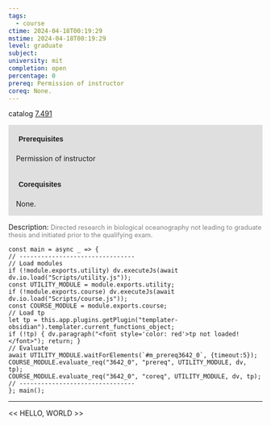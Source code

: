 ```yaml
---
tags:
  - course
ctime: 2024-04-18T00:19:29
mstime: 2024-04-18T00:19:29
level: graduate
subject: 
university: mit
completion: open
percentage: 0
prereq: Permission of instructor
coreq: None.
---
```


catalog [7.491](http://student.mit.edu/catalog/m7a.html#7.491)

<span style="display: block; padding: 15px; background-color: rgb(100, 100, 100, 0.2);"><font id="m_prereq3642_0" style="display: block; font-family: Arial, sans-serif; font-weight: bold; padding: 5px">Prerequisites</font><br><span id="prereq3642_0">Permission of instructor</span></span>
<span style="display: block; padding: 15px; background-color: rgb(100, 100, 100, 0.2);"><font id="m_coreq3642_0" style="display: block; font-family: Arial, sans-serif; font-weight: bold; padding: 5px">Corequisites</font><br><span id="coreq3642_0">None.</span></span>

<font style="">Description:</font>
<font style="color: grey; font-size: 0.8rem;">Directed research in biological oceanography not leading to graduate thesis and initiated prior to the qualifying exam.</font>

```dataviewjs
const main = async _ => {
// --------------------------------
// Load modules
if (!module.exports.utility) dv.executeJs(await dv.io.load("Scripts/utility.js"));
const UTILITY_MODULE = module.exports.utility;
if (!module.exports.course) dv.executeJs(await dv.io.load("Scripts/course.js"));
const COURSE_MODULE = module.exports.course;
// Load tp
let tp = this.app.plugins.getPlugin("templater-obsidian").templater.current_functions_object;
if (!tp) { dv.paragraph("<font style='color: red'>tp not loaded!</font>"); return; }
// Evaluate
await UTILITY_MODULE.waitForElements(`#m_prereq3642_0`, {timeout:5});
COURSE_MODULE.evaluate_req("3642_0", "prereq", UTILITY_MODULE, dv, tp);
COURSE_MODULE.evaluate_req("3642_0", "coreq", UTILITY_MODULE, dv, tp);
// --------------------------------
}; main();
```

---

<< HELLO, WORLD >>
